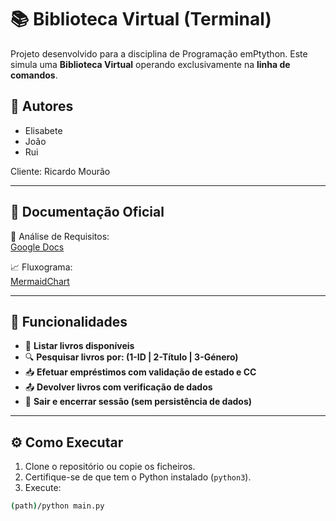 # 📚 Biblioteca Virtual (Terminal)

Projeto desenvolvido para a disciplina de Programação emPtython. Este simula uma **Biblioteca Virtual** operando exclusivamente na **linha de comandos**.

## 👥 Autores

- Elisabete
- João
- Rui

Cliente: Ricardo Mourão

---

## 🧾 Documentação Oficial

📄 Análise de Requisitos:  
[Google Docs](https://docs.google.com/document/d/19NEt6_TszboO95J8xVxOGWKU7ZNjTXscvpYAhNj_08k/edit?tab=t.0#heading=h.nph3xc5e7hqv)

📈 Fluxograma:  
[MermaidChart](https://www.mermaidchart.com/app/projects/fa978c98-6cb9-4e58-90db-0b02a9186fb8/diagrams/e8fdc7bf-cf2a-4ac5-9f17-523d29007b88/version/v0.1/edit)

---

## 🧱 Funcionalidades

- 📜 **Listar livros disponíveis**
- 🔍 **Pesquisar livros por: (1-ID | 2-Título | 3-Género)**
- 📥 **Efetuar empréstimos com validação de estado e CC**
- 📤 **Devolver livros com verificação de dados**
- 🚫 **Sair e encerrar sessão (sem persistência de dados)**

---

## ⚙️ Como Executar

1. Clone o repositório ou copie os ficheiros.
2. Certifique-se de que tem o Python instalado (`python3`).
3. Execute:

```bash
(path)/python main.py
```
